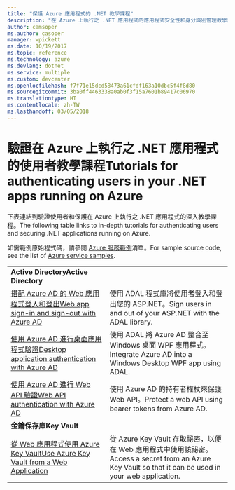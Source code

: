 ```yaml
---
title: "保護 Azure 應用程式的 .NET 教學課程"
description: "在 Azure 上執行之 .NET 應用程式的應用程式安全性和身分識別管理教學課程。"
author: camsoper
ms.author: casoper
manager: wpickett
ms.date: 10/19/2017
ms.topic: reference
ms.technology: azure
ms.devlang: dotnet
ms.service: multiple
ms.custom: devcenter
ms.openlocfilehash: f7f71e15dcd58473a61cfdf163a10dbc5f4f8d80
ms.sourcegitcommit: 3ba0ff4463338a0ab0f3f15a7601b89417c06970
ms.translationtype: HT
ms.contentlocale: zh-TW
ms.lasthandoff: 03/05/2018
---
```

# <a name="tutorials-for-authenticating-users-in-your-net-apps-running-on-azure"></a><span data-ttu-id="4b45c-103">驗證在 Azure 上執行之 .NET 應用程式的使用者教學課程</span><span class="sxs-lookup"><span data-stu-id="4b45c-103">Tutorials for authenticating users in your .NET apps running on Azure</span></span>

<span data-ttu-id="4b45c-104">下表連結到驗證使用者和保護在 Azure 上執行之 .NET 應用程式的深入教學課程。</span><span class="sxs-lookup"><span data-stu-id="4b45c-104">The following table links to in-depth tutorials for authenticating users and securing .NET applications running on Azure.</span></span>

<span data-ttu-id="4b45c-105">如需範例原始程式碼，請參閱 [Azure 服務範例](https://azure.microsoft.com/resources/samples/?platform=dotnet)清單。</span><span class="sxs-lookup"><span data-stu-id="4b45c-105">For sample source code, see the list of [Azure service samples](https://azure.microsoft.com/resources/samples/?platform=dotnet).</span></span>

| | |
|---|---|
|<span data-ttu-id="4b45c-106">**Active Directory**</span><span class="sxs-lookup"><span data-stu-id="4b45c-106">**Active Directory**</span></span>||
| <span data-ttu-id="4b45c-107">[搭配 Azure AD 的 Web 應用程式登入和登出][1]</span><span class="sxs-lookup"><span data-stu-id="4b45c-107">[Web app sign-in and sign-out with Azure AD][1]</span></span> | <span data-ttu-id="4b45c-108">使用 ADAL 程式庫將使用者登入和登出您的 ASP.NET。</span><span class="sxs-lookup"><span data-stu-id="4b45c-108">Sign users in and out of your ASP.NET with the ADAL library.</span></span>
| <span data-ttu-id="4b45c-109">[使用 Azure AD 進行桌面應用程式驗證][2]</span><span class="sxs-lookup"><span data-stu-id="4b45c-109">[Desktop application authentication with Azure AD][2]</span></span>| <span data-ttu-id="4b45c-110">使用 ADAL 將 Azure AD 整合至 Windows 桌面 WPF 應用程式。</span><span class="sxs-lookup"><span data-stu-id="4b45c-110">Integrate Azure AD into a Windows Desktop WPF app using ADAL.</span></span> | 
| <span data-ttu-id="4b45c-111">[使用 Azure AD 進行 Web API 驗證][3]</span><span class="sxs-lookup"><span data-stu-id="4b45c-111">[Web API authentication with Azure AD][3]</span></span> | <span data-ttu-id="4b45c-112">使用 Azure AD 的持有者權杖來保護 Web API。</span><span class="sxs-lookup"><span data-stu-id="4b45c-112">Protect a web API using bearer tokens from Azure AD.</span></span> |
|<span data-ttu-id="4b45c-113">**金鑰保存庫**</span><span class="sxs-lookup"><span data-stu-id="4b45c-113">**Key Vault**</span></span>||
| <span data-ttu-id="4b45c-114">[從 Web 應用程式使用 Azure Key Vault][4]</span><span class="sxs-lookup"><span data-stu-id="4b45c-114">[Use Azure Key Vault from a Web Application][4]</span></span> | <span data-ttu-id="4b45c-115">從 Azure Key Vault 存取祕密，以便在 Web 應用程式中使用該祕密。</span><span class="sxs-lookup"><span data-stu-id="4b45c-115">Access a secret from an Azure Key Vault so that it can be used in your web application.</span></span> | 

[1]: /azure/active-directory/develop/active-directory-devquickstarts-webapp-dotnet
[2]: /azure/active-directory/develop/active-directory-devquickstarts-dotnet
[3]: /azure/active-directory/develop/active-directory-devquickstarts-webapi-dotnet
[4]: /azure/key-vault/key-vault-use-from-web-application